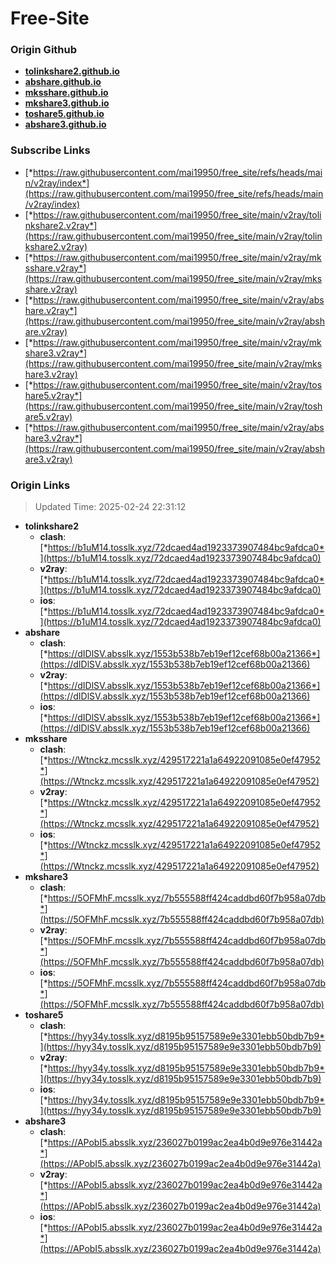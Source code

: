 # Free-Site

### Origin Github

- [**tolinkshare2.github.io**](https://github.com/tolinkshare2/tolinkshare2.github.io)
- [**abshare.github.io**](https://github.com/abshare/abshare.github.io)
- [**mksshare.github.io**](https://github.com/mksshare/mksshare.github.io)
- [**mkshare3.github.io**](https://github.com/mkshare3/mkshare3.github.io)
- [**toshare5.github.io**](https://github.com/toshare5/toshare5.github.io)
- [**abshare3.github.io**](https://github.com/abshare3/abshare3.github.io)

### Subscribe Links

- [*https://raw.githubusercontent.com/mai19950/free_site/refs/heads/main/v2ray/index*](https://raw.githubusercontent.com/mai19950/free_site/refs/heads/main/v2ray/index)
- [*https://raw.githubusercontent.com/mai19950/free_site/main/v2ray/tolinkshare2.v2ray*](https://raw.githubusercontent.com/mai19950/free_site/main/v2ray/tolinkshare2.v2ray)
- [*https://raw.githubusercontent.com/mai19950/free_site/main/v2ray/mksshare.v2ray*](https://raw.githubusercontent.com/mai19950/free_site/main/v2ray/mksshare.v2ray)
- [*https://raw.githubusercontent.com/mai19950/free_site/main/v2ray/abshare.v2ray*](https://raw.githubusercontent.com/mai19950/free_site/main/v2ray/abshare.v2ray)
- [*https://raw.githubusercontent.com/mai19950/free_site/main/v2ray/mkshare3.v2ray*](https://raw.githubusercontent.com/mai19950/free_site/main/v2ray/mkshare3.v2ray)
- [*https://raw.githubusercontent.com/mai19950/free_site/main/v2ray/toshare5.v2ray*](https://raw.githubusercontent.com/mai19950/free_site/main/v2ray/toshare5.v2ray)
- [*https://raw.githubusercontent.com/mai19950/free_site/main/v2ray/abshare3.v2ray*](https://raw.githubusercontent.com/mai19950/free_site/main/v2ray/abshare3.v2ray)

### Origin Links

> Updated Time: 2025-02-24 22:31:12

- **tolinkshare2**
  - **clash**: [*https://b1uM14.tosslk.xyz/72dcaed4ad1923373907484bc9afdca0*](https://b1uM14.tosslk.xyz/72dcaed4ad1923373907484bc9afdca0)
  - **v2ray**: [*https://b1uM14.tosslk.xyz/72dcaed4ad1923373907484bc9afdca0*](https://b1uM14.tosslk.xyz/72dcaed4ad1923373907484bc9afdca0)
  - **ios**: [*https://b1uM14.tosslk.xyz/72dcaed4ad1923373907484bc9afdca0*](https://b1uM14.tosslk.xyz/72dcaed4ad1923373907484bc9afdca0)
- **abshare**
  - **clash**: [*https://dIDlSV.absslk.xyz/1553b538b7eb19ef12cef68b00a21366*](https://dIDlSV.absslk.xyz/1553b538b7eb19ef12cef68b00a21366)
  - **v2ray**: [*https://dIDlSV.absslk.xyz/1553b538b7eb19ef12cef68b00a21366*](https://dIDlSV.absslk.xyz/1553b538b7eb19ef12cef68b00a21366)
  - **ios**: [*https://dIDlSV.absslk.xyz/1553b538b7eb19ef12cef68b00a21366*](https://dIDlSV.absslk.xyz/1553b538b7eb19ef12cef68b00a21366)
- **mksshare**
  - **clash**: [*https://Wtnckz.mcsslk.xyz/429517221a1a64922091085e0ef47952*](https://Wtnckz.mcsslk.xyz/429517221a1a64922091085e0ef47952)
  - **v2ray**: [*https://Wtnckz.mcsslk.xyz/429517221a1a64922091085e0ef47952*](https://Wtnckz.mcsslk.xyz/429517221a1a64922091085e0ef47952)
  - **ios**: [*https://Wtnckz.mcsslk.xyz/429517221a1a64922091085e0ef47952*](https://Wtnckz.mcsslk.xyz/429517221a1a64922091085e0ef47952)
- **mkshare3**
  - **clash**: [*https://5OFMhF.mcsslk.xyz/7b555588ff424caddbd60f7b958a07db*](https://5OFMhF.mcsslk.xyz/7b555588ff424caddbd60f7b958a07db)
  - **v2ray**: [*https://5OFMhF.mcsslk.xyz/7b555588ff424caddbd60f7b958a07db*](https://5OFMhF.mcsslk.xyz/7b555588ff424caddbd60f7b958a07db)
  - **ios**: [*https://5OFMhF.mcsslk.xyz/7b555588ff424caddbd60f7b958a07db*](https://5OFMhF.mcsslk.xyz/7b555588ff424caddbd60f7b958a07db)
- **toshare5**
  - **clash**: [*https://hyy34y.tosslk.xyz/d8195b95157589e9e3301ebb50bdb7b9*](https://hyy34y.tosslk.xyz/d8195b95157589e9e3301ebb50bdb7b9)
  - **v2ray**: [*https://hyy34y.tosslk.xyz/d8195b95157589e9e3301ebb50bdb7b9*](https://hyy34y.tosslk.xyz/d8195b95157589e9e3301ebb50bdb7b9)
  - **ios**: [*https://hyy34y.tosslk.xyz/d8195b95157589e9e3301ebb50bdb7b9*](https://hyy34y.tosslk.xyz/d8195b95157589e9e3301ebb50bdb7b9)
- **abshare3**
  - **clash**: [*https://APobI5.absslk.xyz/236027b0199ac2ea4b0d9e976e31442a*](https://APobI5.absslk.xyz/236027b0199ac2ea4b0d9e976e31442a)
  - **v2ray**: [*https://APobI5.absslk.xyz/236027b0199ac2ea4b0d9e976e31442a*](https://APobI5.absslk.xyz/236027b0199ac2ea4b0d9e976e31442a)
  - **ios**: [*https://APobI5.absslk.xyz/236027b0199ac2ea4b0d9e976e31442a*](https://APobI5.absslk.xyz/236027b0199ac2ea4b0d9e976e31442a)
